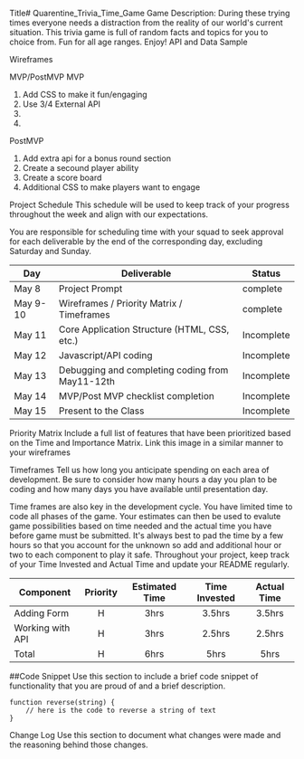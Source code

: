 Title# Quarentine_Trivia_Time_Game
Game Description: During these trying times everyone needs a distraction  from the reality of our world's current situation. This trivia game is full of random facts and topics for you to choice from. Fun for all age ranges. Enjoy!
API and Data Sample


Wireframes


MVP/PostMVP
MVP
1. Add CSS to make it fun/engaging
2. Use 3/4 External API
3.
4.

PostMVP
1. Add extra api for a bonus round section
2. Create a secound player ability
3. Create a score board
4. Additional CSS to make players want to engage

Project Schedule
This schedule will be used to keep track of your progress throughout the week and align with our expectations.

You are responsible for scheduling time with your squad to seek approval for each deliverable by the end of the corresponding day, excluding Saturday and Sunday.

|  Day | Deliverable | Status
|---|---| ---|
|May 8| Project Prompt | complete
|May 9-10| Wireframes / Priority Matrix / Timeframes | complete
|May 11| Core Application Structure (HTML, CSS, etc.) | Incomplete
|May 12| Javascript/API coding | Incomplete
|May 13| Debugging and completing coding from May11-12th  | Incomplete
|May 14| MVP/Post MVP checklist completion | Incomplete
|May 15| Present to the Class| Incomplete

Priority Matrix
Include a full list of features that have been prioritized based on the Time and Importance Matrix. Link this image in a similar manner to your wireframes

Timeframes
Tell us how long you anticipate spending on each area of development. Be sure to consider how many hours a day you plan to be coding and how many days you have available until presentation day.

Time frames are also key in the development cycle. You have limited time to code all phases of the game. Your estimates can then be used to evalute game possibilities based on time needed and the actual time you have before game must be submitted. It's always best to pad the time by a few hours so that you account for the unknown so add and additional hour or two to each component to play it safe. Throughout your project, keep track of your Time Invested and Actual Time and update your README regularly.

| Component | Priority | Estimated Time | Time Invested | Actual Time |
| --- | :---: |  :---: | :---: | :---: |
| Adding Form | H | 3hrs| 3.5hrs | 3.5hrs |
| Working with API | H | 3hrs| 2.5hrs | 2.5hrs |
| Total | H | 6hrs| 5hrs | 5hrs |

##Code Snippet
Use this section to include a brief code snippet of functionality that you are proud of and a brief description.

```
function reverse(string) {
	// here is the code to reverse a string of text
}
```
Change Log
Use this section to document what changes were made and the reasoning behind those changes.
